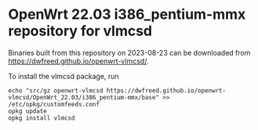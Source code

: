 OpenWrt 22.03 i386_pentium-mmx repository for vlmcsd
========

Binaries built from this repository on 2023-08-23 can be downloaded from <https://dwfreed.github.io/openwrt-vlmcsd/>.

To install the vlmcsd package, run

```
echo "src/gz openwrt-vlmcsd https://dwfreed.github.io/openwrt-vlmcsd/OpenWrt_22.03/i386_pentium-mmx/base" >> /etc/opkg/customfeeds.conf
opkg update
opkg install vlmcsd
```
